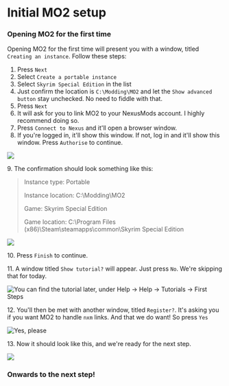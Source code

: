 # Initial MO2 setup

### Opening MO2 for the first time

Opening MO2 for the first time will present you with a window, titled `Creating an instance`. Follow these steps:

1. Press `Next`
2. Select `Create a portable instance`
3. Select `Skyrim Special Edition` in the list
4. Just confirm the location is `C:\Modding\MO2` and let the `Show advanced button` stay unchecked. No need to fiddle with that.
5. Press `Next`
6. It will ask for you to link MO2 to your NexusMods account. I highly recommend doing so.
7. Press `Connect to Nexus` and it'll open a browser window.
8. If you're logged in, it'll show this window. If not, log in and it'll show this window. Press `Authorise` to continue.

![](https://shx.is/5BiwaBxJl.png)

9\. The confirmation should look something like this:

> Instance type: Portable
>
> Instance location: C:\Modding\MO2
>
> Game: Skyrim Special Edition
>
> Game location: C:\Program Files (x86)\Steam\steamapps\common\Skyrim Special Edition

![](https://shx.is/5Bixkh\_4O.gif)

10\. Press `Finish` to continue.

11\. A window titled `Show tutorial?` will appear. Just press `No`. We're skipping that for today.

![You can find the tutorial later, under Help -> Help -> Tutorials -> First Steps](https://shx.is/5BitYCtUM.png)

12\. You'll then be met with another window, titled `Register?`. It's asking you if you want MO2 to handle `nxm` links. And that we do want! So press `Yes`

![Yes, please](https://shx.is/5BiugNd33.png)

13\. Now it should look like this, and we're ready for the next step.

![](https://shx.is/5BiDoUbtD.png)

### Onwards to the next step!
